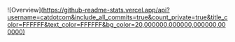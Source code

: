 
![Overview][(https://github-readme-stats.vercel.app/api?username=catdotcom&include_all_commits=true&count_private=true&title_color=FFFFFF&text_color=FFFFFF&bg_color=20,000000,000000,000000,000000)](https://moe-counter.glitch.me/get/@catdotcom?theme=gelbooru%22%20/%3E)
